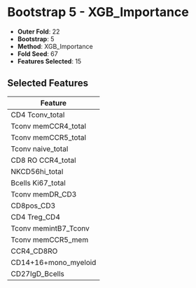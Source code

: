 # Bootstrap 5 - XGB_Importance

- **Outer Fold**: 22
- **Bootstrap**: 5
- **Method**: XGB_Importance
- **Fold Seed**: 67
- **Features Selected**: 15

## Selected Features

| Feature |
|---------|
| CD4 Tconv_total |
| Tconv memCCR4_total |
| Tconv memCCR5_total |
| Tconv naive_total |
| CD8 RO CCR4_total |
| NKCD56hi_total |
| Bcells Ki67_total |
| Tconv memDR_CD3 |
| CD8pos_CD3 |
| CD4 Treg_CD4 |
| Tconv memintB7_Tconv |
| Tconv memCCR5_mem |
| CCR4_CD8RO |
| CD14+16+mono_myeloid |
| CD27IgD_Bcells |
